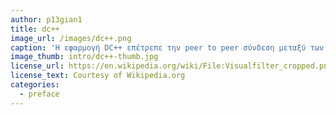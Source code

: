 ```yaml
---
author: p13gian1
title: dc++
image_url: /images/dc++.png
caption: 'Η εφαρμογή DC++ επέτρεπε την peer to peer σύνδεση μεταξύ των χρηστών δημιουργώντας μια διεπαφή για τον διαμοιρασμό αρχείων.'
image_thumb: intro/dc++-thumb.jpg
license_url: https://en.wikipedia.org/wiki/File:Visualfilter_cropped.png
license_text: Courtesy of Wikipedia.org
categories:
  - preface
---
```

